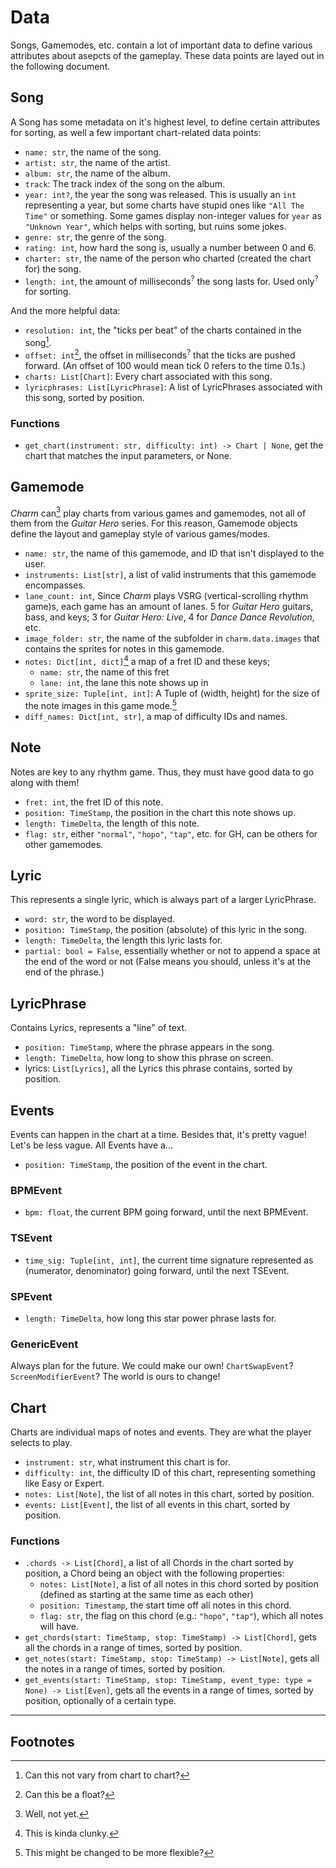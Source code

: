 # Data
Songs, Gamemodes, etc. contain a lot of important data to define various attributes about asepcts of the gameplay. These data points are layed out in the following document.

## Song
A Song has some metadata on it's highest level, to define certain attributes for sorting, as well a few important chart-related data points:

* `name: str`, the name of the song.
* `artist: str`, the name of the artist.
* `album: str`, the name of the album.
* `track`: The track index of the song on the album.
* `year: int?`, the year the song was released. This is usually an `int` representing a year, but some charts have stupid ones like `"All The Time"` or something. Some games display non-integer values for `year` as `"Unknown Year"`, which helps with sorting, but ruins some jokes.
* `genre: str`, the genre of the song.
* `rating: int`, how hard the song is, usually a number between 0 and 6.
* `charter: str`, the name of the person who charted (created the chart for) the song.
* `length: int`, the amount of milliseconds<sup>?</sup> the song lasts for. Used only<sup>?</sup> for sorting.

And the more helpful data:

* `resolution: int`, the "ticks per beat" of the charts contained in the song[^1].
* `offset: int`[^2], the offset in milliseconds<sup>?</sup> that the ticks are pushed forward. (An offset of 100 would mean tick 0 refers to the time 0.1s.)
* `charts: List[Chart]`: Every chart associated with this song.
* `lyricphrases: List[LyricPhrase]`: A list of LyricPhrases associated with this song, sorted by position.

### Functions

* `get_chart(instrument: str, difficulty: int) -> Chart | None`, get the chart that matches the input parameters, or None. 

## Gamemode

*Charm* can[^3] play charts from various games and gamemodes, not all of them from the *Guitar Hero* series. For this reason, Gamemode objects define the layout and gameplay style of various games/modes.

* `name: str`, the name of this gamemode, and ID that isn't displayed to the user.
* `instruments: List[str]`, a list of valid instruments that this gamemode encompasses.
* `lane_count: int`, Since *Charm* plays VSRG (vertical-scrolling rhythm game)s, each game has an amount of lanes. 5 for *Guitar Hero* guitars, bass, and keys; 3 for *Guitar Hero: Live*, 4 for *Dance Dance Revolution*, etc.
* `image_folder: str`, the name of the subfolder in `charm.data.images` that contains the sprites for notes in this gamemode.
* `notes: Dict[int, dict]`[^4] a map of a fret ID and these keys;
    * `name: str`, the name of this fret
    * `lane: int`, the lane this note shows up in
* `sprite_size: Tuple[int, int]`: A Tuple of (width, height) for the size of the note images in this game mode.[^5]
* `diff_names: Dict[int, str]`, a map of difficulty IDs and names.

## Note

Notes are key to any rhythm game. Thus, they must have good data to go along with them!

* `fret: int`, the fret ID of this note.
* `position: TimeStamp`, the position in the chart this note shows up.
* `length: TimeDelta`, the length of this note.
* `flag: str`, either `"normal"`, `"hopo"`, `"tap"`, etc. for GH, can be others for other gamemodes.

## Lyric

This represents a single lyric, which is always part of a larger LyricPhrase.

* `word: str`, the word to be displayed.
* `position: TimeStamp`, the position (absolute) of this lyric in the song.
* `length: TimeDelta`, the length this lyric lasts for.
* `partial: bool = False`, essentially whether or not to append a space at the end of the word or not (False means you should, unless it's at the end of the phrase.)

## LyricPhrase

Contains Lyrics, represents a "line" of text.

* `position: TimeStamp`, where the phrase appears in the song.
* `length: TimeDelta`, how long to show this phrase on screen.
* lyrics: `List[Lyrics]`, all the Lyrics this phrase contains, sorted by position.


## Events

Events can happen in the chart at a time. Besides that, it's pretty vague! Let's be less vague. All Events have a...

* `position: TimeStamp`, the position of the event in the chart.

### BPMEvent

* `bpm: float`, the current BPM going forward, until the next BPMEvent.

### TSEvent

* `time_sig: Tuple[int, int]`, the current time signature represented as (numerator, denominator) going forward, until the next TSEvent.

### SPEvent

* `length: TimeDelta`, how long this star power phrase lasts for.

### GenericEvent

Always plan for the future. We could make our own! `ChartSwapEvent`? `ScreenModifierEvent`? The world is ours to change!


## Chart

Charts are individual maps of notes and events. They are what the player selects to play.

* `instrument: str`, what instrument this chart is for.
* `difficulty: int`, the difficulty ID of this chart, representing something like Easy or Expert.
* `notes: List[Note]`, the list of all notes in this chart, sorted by position.
* `events: List[Event]`, the list of all events in this chart, sorted by position.

### Functions

* `.chords -> List[Chord]`, a list of all Chords in the chart sorted by position, a Chord being an object with the following properties:
  * `notes: List[Note]`, a list of all notes in this chord sorted by position (defined as starting at the same time as each other)
  * `position: Timestamp`, the start time off all notes in this chord.
  * `flag: str`, the flag on this chord (e.g.: `"hopo"`, `"tap"`), which all notes will have.
* `get_chords(start: TimeStamp, stop: TimeStamp) -> List[Chord]`, gets all the chords in a range of times, sorted by position.
* `get_notes(start: TimeStamp, stop: TimeStamp) -> List[Note]`, gets all the notes in a range of times, sorted by position.
* `get_events(start: TimeStamp, stop: TimeStamp, event_type: type = None) -> List[Even]`, gets all the events in a range of times, sorted by position, optionally of a certain type.

___
## Footnotes

[^1]: Can this not vary from chart to chart?

[^2]: Can this be a float?

[^3]: Well, not yet.

[^4]: This is kinda clunky.

[^5]: This might be changed to be more flexible?

